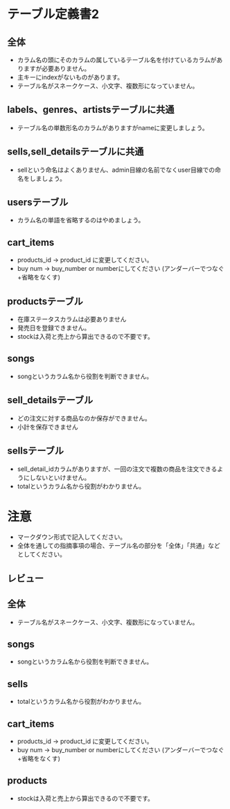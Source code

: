 # テーブル定義書2
## 全体
- カラム名の頭にそのカラムの属しているテーブル名を付けているカラムがありますが必要ありません。
- 主キーにindexがないものがあります。
- テーブル名がスネークケース、小文字、複数形になっていません。

## labels、genres、artistsテーブルに共通
- テーブル名の単数形名のカラムがありますがnameに変更しましょう。

## sells,sell_detailsテーブルに共通
- sellという命名はよくありません、admin目線の名前でなくuser目線での命名をしましょう。

## usersテーブル
- カラム名の単語を省略するのはやめましょう。

## cart_items
- products_id → product_id に変更してください。
- buy num → buy_number or numberにしてください (アンダーバーでつなぐ+省略をなくす)

## productsテーブル
- 在庫ステータスカラムは必要ありません
- 発売日を登録できません。
- stockは入荷と売上から算出できるので不要です。

## songs
- songというカラム名から役割を判断できません。

## sell_detailsテーブル
- どの注文に対する商品なのか保存ができません。
- 小計を保存できません

## sellsテーブル
- sell_detail_idカラムがありますが、一回の注文で複数の商品を注文できるようにしないといけません。
- totalというカラム名から役割がわかりません。

# 注意
* マークダウン形式で記入してください。
* 全体を通しての指摘事項の場合、テーブル名の部分を「全体」「共通」などとしてください。

## レビュー
## 全体
- テーブル名がスネークケース、小文字、複数形になっていません。

## songs
- songというカラム名から役割を判断できません。

## sells
- totalというカラム名から役割がわかりません。

## cart_items
- products_id → product_id に変更してください。
- buy num → buy_number or numberにしてください (アンダーバーでつなぐ+省略をなくす)

## products
- stockは入荷と売上から算出できるので不要です。
